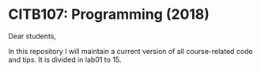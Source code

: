 # CITB107: Programming (2018)
Dear students,

In this repository I will maintain a current version of all course-related code and tips. It is divided in lab01 to 15. 


